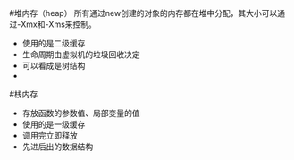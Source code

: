 #堆内存（heap）
所有通过new创建的对象的内存都在堆中分配，其大小可以通过-Xmx和-Xms来控制。
* 使用的是二级缓存
* 生命周期由虚拟机的垃圾回收决定
* 可以看成是树结构
* 

#栈内存
* 存放函数的参数值、局部变量的值
* 使用的是一级缓存
* 调用完立即释放
* 先进后出的数据结构
